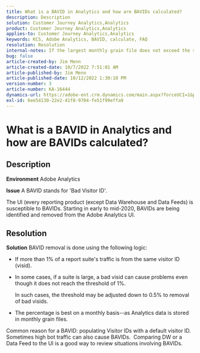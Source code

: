 ```yaml
---
title: What is a BAVID in Analytics and how are BAVIDs calculated?
description: Description
solution: Customer Journey Analytics,Analytics
product: Customer Journey Analytics,Analytics
applies-to: Customer Journey Analytics,Analytics
keywords: KCS, Adobe Analytics, BAVID, calculate, FAQ
resolution: Resolution
internal-notes: If the largest monthly grain file does not exceed the size threshold (250MB default), we do not examine the suite for bad visids.
bug: false
article-created-by: Jim Menn
article-created-date: 10/7/2022 7:51:01 AM
article-published-by: Jim Menn
article-published-date: 10/12/2022 1:30:10 PM
version-number: 3
article-number: KA-16444
dynamics-url: https://adobe-ent.crm.dynamics.com/main.aspx?forceUCI=1&pagetype=entityrecord&etn=knowledgearticle&id=83dccec7-1446-ed11-bba1-000d3a3064b8
exl-id: 6ee54130-22e2-41f8-9704-fe51f99effa9
---
```

# What is a BAVID in Analytics and how are BAVIDs calculated?

## Description


<b>Environment</b>
 Adobe Analytics

<b>Issue</b>
 A BAVID stands for 'Bad Visitor ID'.

The UI (every reporting product (except Data Warehouse and Data Feeds) is susceptible to BAVIDs.
 Starting in early to mid-2020, BAVIDs are being identified and removed from the Adobe Analytics UI.






## Resolution


<b>Solution</b>
BAVID removal is done using the following logic:

- If more than 1% of a report suite's traffic is from the same visitor ID (visid).
- In some cases, if a suite is large, a bad visid can cause problems even though it does not reach the threshold of 1%.

    In such cases, the threshold may be adjusted down to 0.5% to removal of bad visids.
- The percentage is best on a monthly basis--as Analytics data is stored in monthly grain files.


Common reason for a BAVID: populating Visitor IDs with a default visitor ID. Sometimes high bot traffic can also cause BAVIDs. 
Comparing DW or a Data Feed to the UI is a good way to review situations involving BAVIDs.
